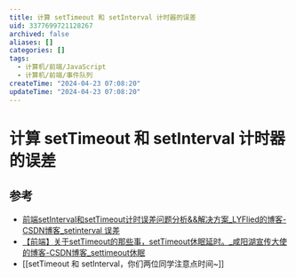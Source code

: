 ```yaml
---
title: 计算 setTimeout 和 setInterval 计时器的误差
uid: 3377699721128267
archived: false
aliases: []
categories: []
tags:
  - 计算机/前端/JavaScript
  - 计算机/前端/事件队列
createTime: "2024-04-23 07:08:20"
updateTime: "2024-04-23 07:08:20"
---
```


# 计算 setTimeout 和 setInterval 计时器的误差

## 参考

- [前端setInterval和setTimeout计时误差问题分析&&解决方案\_LYFlied的博客-CSDN博客\_setinterval 误差](https://blog.csdn.net/qq_39903567/article/details/115392972)
- [【前端】关于setTimeout的那些事，setTimeout休眠延时。\_咸阳湖宣传大使的博客-CSDN博客\_settimeout休眠](https://blog.csdn.net/weixin_44201257/article/details/123196921)
- [[setTimeout 和 setInterval，你们两位同学注意点时间~]]
